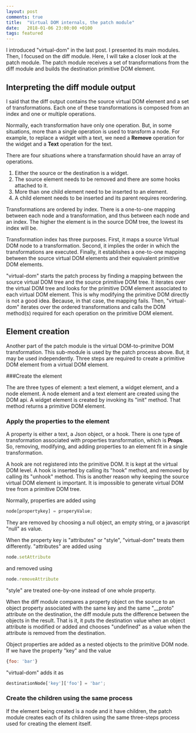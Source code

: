 ```yaml
---
layout: post
comments: true
title:  "Virtual DOM internals, the patch module"
date:   2018-01-06 23:00:00 +0100
tags: featured
---
```

I introduced "virtual-dom" in the last post.
I presented its main modules. Then, I focused on the diff module.
Here, I will take a closer look at the patch module.
The patch module receives a set of transformations from the diff module and builds
the destination primitive DOM element.

## Interpreting the diff module output

I said that the diff output contains the source virtual DOM element and a set of
transformations. Each one of these transformations is composed from an index and
one or multiple operations.

Normally, each transformation have only one operation.
But, in some situations, more than a single operation is used to transform a node.
For example, to replace a widget with a text, we need a **Remove** operation for
the widget and a **Text** operation for the text. 

There are four situations where a transfarmation should have an array of operations.

  1. Either the source or the destination is a widget.
  2. The source element needs to be removed and there are some hooks attached to it.
  3. More than one child element need to be inserted to an element.
  4. A child element needs to be inserted and its parent requires reordering.
  
Transformations are ordered by index. There is a one-to-one mapping between each node
and a transformation, and thus between each node and an index.
The higher the element is in the source DOM tree, the lowest its index will be.

Transformation index has three purposes. First, it maps a source Virtual DOM node to a
transformation. Second, it implies the order in which the transformations are executed.
Finally, it establishes a one-to-one mapping between the source virtual DOM elements and their
equivalent primitive DOM elements.

"virtual-dom" starts the patch process by finding a mapping between the source
virtual DOM tree and the source primitive DOM tree.
It iterates over the virtual DOM tree and looks for the primitive DOM element associated
to each virtual DOM element.
This is why modifying the primitive DOM directly is not a good idea.
Because, in that case, the mapping fails.
Then, "virtual-dom" iterates over the ordered transformations and calls the DOM
method(s) required for each operation on the primitive DOM element.

## Element creation

Another part of the patch module is the virtual DOM-to-primitve DOM transformation.
This sub-module is used by the patch process above. But, it may be used independently.
Three steps are required to create a primitive DOM element from a virtual DOM element.

###Create the element

The are three types of element: a text element, a widget element, and a node element.
A node element and a text element are created using the DOM api.
A widget element is created by invoking its "init" method. That method returns a primitive DOM
element.

### Apply the properties to the element
A property is either a text, a Json object, or a hook.
There is one type of transformation associated with properties transformation, which is
**Props**.
So, removing, modifying, and adding properties to an element fit in a single transformation.

A hook are not registered into the primitive DOM. It is kept at the virtual DOM level.
A hook is inserted by calling its "hook" method, and removed by calling its "unhook" method.
This is another reason why keeping the source virtual DOM element is important.
It is impossible to generate virtual DOM tree from a primitive DOM tree.

Normally, properties are added using

```javascript
node[propertykey] = properyValue;
```

They are removed by choosing a null object, an empty string, or a javascript "null" as value.

When the property key is "attributes" or "style", "virtual-dom" treats them differently.
"attributes" are added using 

```javascript
node.setAttribute
```

and removed using

```javascript
node.removeAttribute
```

"style" are treated one-by-one instead of one whole property.

When the diff module compares a property object on the source to an object property associated
with the same key and the same "__proto" attribute on the destination, the diff module puts the
difference between the objects in the result.
That is it, it puts the destination value when an object attribute is modified or added and
chooses "undefined" as a value when the attribute is removed from the destination.

Object properties are added as a nested objects to the primitive DOM node.
If we have the property "key" and the value 

```javascript
{foo: 'bar'}
```

"virtual-dom" adds it as

```javascript
destinationNode['key']['foo'] = 'bar';
```

### Create the children using the same process

If the element being created is a node and it have children, the patch module creates each
of its children using the same three-steps process used for creating the element itself.
